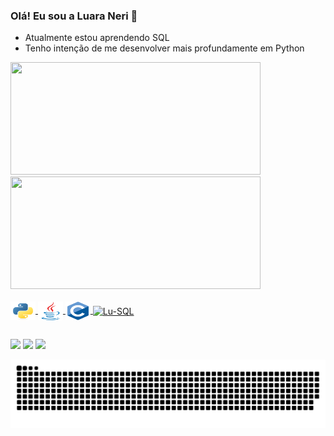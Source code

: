 ### Olá! Eu sou a Luara Neri 🐔

- Atualmente estou aprendendo SQL
- Tenho intenção de me desenvolver mais profundamente em Python

<div>
  <a href="https://github.com/luaraneri">
  <img height="180em" width="400em" src="https://github-readme-stats.vercel.app/api?username=luaraneri&show_icons=true&theme=radical&include_all_commits=true&count_private=true"/>
  <img height="180em" width="400em" src="https://github-readme-stats.vercel.app/api/top-langs/?username=luaraneri&layout=compact&langs_count=7&theme=radical"/>
</div>
  
<div style="display: inline_block"><br>
  <img align="center" alt="Lu-Python" height="30" width="40" src="https://github.com/devicons/devicon/blob/master/icons/python/python-original.svg">
  <img align="center" alt="Lu-Java" height="30" width="40" src="https://github.com/devicons/devicon/blob/master/icons/java/java-original.svg">
  <img align="center" alt="Lu-C" height="30" width="40" src="https://github.com/devicons/devicon/blob/master/icons/c/c-original.svg">
  <img align="center" alt="Lu-SQL" height="30" width="35" src="https://dbdb.io/media/logos/bigquery.png">
  
</div>
  
  ##
 
<div> 
  <a href="https://instagram.com/lu4ra" target="_blank"><img src="https://img.shields.io/badge/-Instagram-%23E4405F?style=for-the-badge&logo=instagram&logoColor=white" target="_blank"></a>
  <a href = "mailto:contato@luara.neri01"><img src="https://img.shields.io/badge/-Gmail-%23333?style=for-the-badge&logo=gmail&logoColor=white" target="_blank"></a>
  <a href="https://www.linkedin.com/in/luara-neri-de-lima-441554176/" target="_blank"><img src="https://img.shields.io/badge/-LinkedIn-%230077B5?style=for-the-badge&logo=linkedin&logoColor=white" target="_blank"></a> 
 
  ![Snake animation](https://github.com/luaraneri/luaraneri/blob/output/github-contribution-grid-snake.svg)
 
</div>
